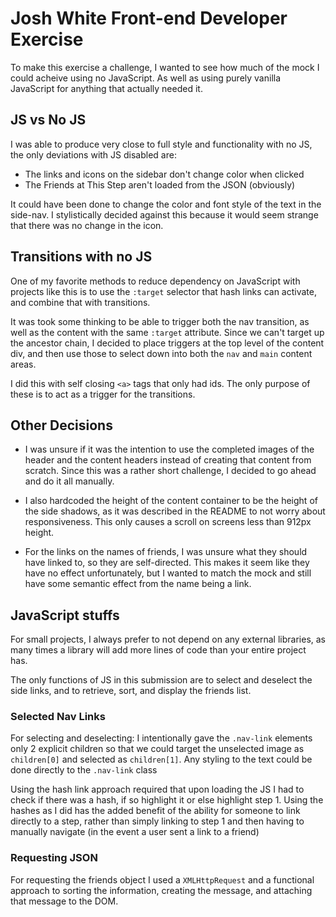 Josh White Front-end Developer Exercise
============================

To make this exercise a challenge, I wanted to see how much of the mock I could
acheive using no JavaScript.  As well as using purely vanilla JavaScript for
anything that actually needed it.


JS vs No JS
---------

I was able to produce very close to full style and functionality with no JS, the
 only deviations with JS disabled are:

* The links and icons on the sidebar don't change color when clicked
* The Friends at This Step aren't loaded from the JSON (obviously)

It could have been done to change the color and font style of the text in the
side-nav.  I stylistically decided against this because it would seem strange
that there was no change in the icon.


Transitions with no JS
------------

One of my favorite methods to reduce dependency on JavaScript with projects like
this is to use the `:target` selector that hash links can activate, and combine
that with transitions.

It was took some thinking to be able to trigger both the nav transition, as well
as the content with the same `:target` attribute.  Since we can't target up the
ancestor chain, I decided to place triggers at the top level of the
content div, and then use those to select down into both the `nav` and `main`
content areas.

I did this with self closing `<a>` tags that only had ids.  The only purpose of these
is to act as a trigger for the transitions.



Other Decisions
----------------

* I was unsure if it was the intention to use the completed images of the header
and the content headers instead of creating that content from scratch.  Since
this was a rather short challenge, I decided to go ahead and do it all manually.

* I also hardcoded the height of the content container to be the height of the side
shadows, as it was described in the README to not worry about responsiveness.
This only causes a scroll on screens less than 912px height.

* For the links on the names of friends, I was unsure what they should have linked
to, so they are self-directed.  This makes it seem like they have no effect
unfortunately, but I wanted to match the mock and still have some semantic effect
from the name being a link.


JavaScript stuffs
---------

For small projects, I always prefer to not depend on any external libraries, as
many times a library will add more lines of code than your entire project has.

The only functions of JS in this submission are to select and deselect the side
links, and to retrieve, sort, and display the friends list.


### Selected Nav Links

For selecting and deselecting: I intentionally gave the `.nav-link` elements only
2 explicit children so that we could target the unselected image as `children[0]`
and selected as `children[1]`.  Any styling to the text could be done directly
to the `.nav-link` class

Using the hash link approach required that upon loading the JS I had to check
if there was a hash, if so highlight it or else highlight step 1.  Using the hashes
as I did has the added benefit of the ability for someone to link directly to a step,
rather than simply linking to step 1 and then having to manually navigate (in the
event a user sent a link to a friend)

### Requesting JSON

For requesting the friends object I used a `XMLHttpRequest` and a functional approach
to sorting the information, creating the message, and attaching that message to
the DOM.
